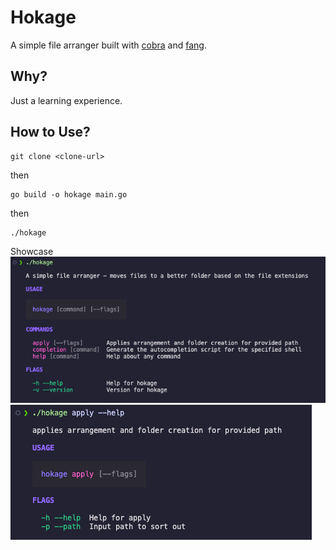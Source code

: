 # Hokage

A simple file arranger built with [cobra](github.com/spf13/cobra) and [fang](github.com/charmbracelet/fang).

## Why?

Just a learning experience.

## How to Use?

```shell
git clone <clone-url>
```

then

```shell
go build -o hokage main.go
```

then

```shell
./hokage
```

Showcase
![hokage](https://github.com/Omotolani98/hokage/blob/main/img/hokage-help.png?raw=true)
![hokage-apply](https://github.com/Omotolani98/hokage/blob/main/img/hokage-apply-help.png?raw=true)
